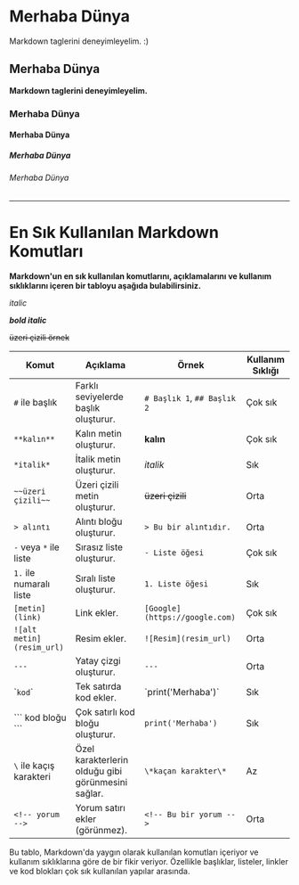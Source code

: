 # Merhaba Dünya
Markdown taglerini deneyimleyelim. :)

## Merhaba Dünya
**Markdown taglerini deneyimleyelim.**

### Merhaba Dünya

#### Merhaba Dünya

##### Merhaba Dünya

###### Merhaba Dünya

---
# En Sık  Kullanılan Markdown Komutları


**Markdown'un en sık kullanılan komutlarını, açıklamalarını ve kullanım sıklıklarını içeren bir tabloyu aşağıda bulabilirsiniz.**

*italic*

***bold italic***

~~üzeri çizili örnek~~


| Komut                          | Açıklama                               | Örnek                        | Kullanım Sıklığı |
|---------------------------------|----------------------------------------|------------------------------|------------------|
| `#` ile başlık                  | Farklı seviyelerde başlık oluşturur.   | `# Başlık 1`, `## Başlık 2`   | Çok sık          |
| `**kalın**`                     | Kalın metin oluşturur.                 | **kalın**                     | Çok sık          |
| `*italik*`                      | İtalik metin oluşturur.                | *italik*                      | Sık              |
| `~~üzeri çizili~~`              | Üzeri çizili metin oluşturur.          | ~~üzeri çizili~~              | Orta             |
| `> alıntı`                      | Alıntı bloğu oluşturur.                | `> Bu bir alıntıdır.`         | Orta             |
| `-` veya `*` ile liste          | Sırasız liste oluşturur.               | `- Liste öğesi`               | Çok sık          |
| `1.` ile numaralı liste         | Sıralı liste oluşturur.                | `1. Liste öğesi`              | Sık              |
| `[metin](link)`                 | Link ekler.                            | `[Google](https://google.com)`| Çok sık          |
| `![alt metin](resim_url)`       | Resim ekler.                           | `![Resim](resim_url)`         | Orta             |
| `---`                           | Yatay çizgi oluşturur.                 | `---`                         | Orta             |
| \``kod`\`                       | Tek satırda kod ekler.                 | \`print('Merhaba')\`          | Sık              |
| \``` kod bloğu ```              | Çok satırlı kod bloğu oluşturur.       | ```print('Merhaba')```        | Sık              |
| `\` ile kaçış karakteri         | Özel karakterlerin olduğu gibi görünmesini sağlar. | `\*kaçan karakter\*` | Az               |
| `<!-- yorum -->`                | Yorum satırı ekler (görünmez).         | `<!-- Bu bir yorum -->`       | Orta             |

Bu tablo, Markdown'da yaygın olarak kullanılan komutları içeriyor ve kullanım sıklıklarına göre de bir fikir veriyor. Özellikle başlıklar, listeler, linkler ve kod blokları çok sık kullanılan yapılar arasında.

